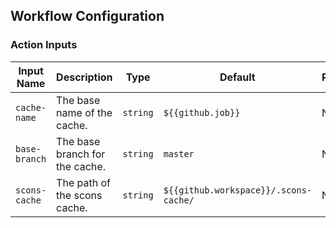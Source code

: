 ## Workflow Configuration

### Action Inputs

| Input Name        | Description                       | Type      | Default                                   | Required |
|-------------------|-----------------------------------|-----------|-------------------------------------------|----------|
| `cache-name`      | The base name of the cache.       | `string`  | `${{github.job}}`                         | No       |
| `base-branch`     | The base branch for the cache.    | `string`  | `master`                                  | No       |
| `scons-cache`     | The path of the scons cache.      | `string`  | `${{github.workspace}}/.scons-cache/`     | No       |
